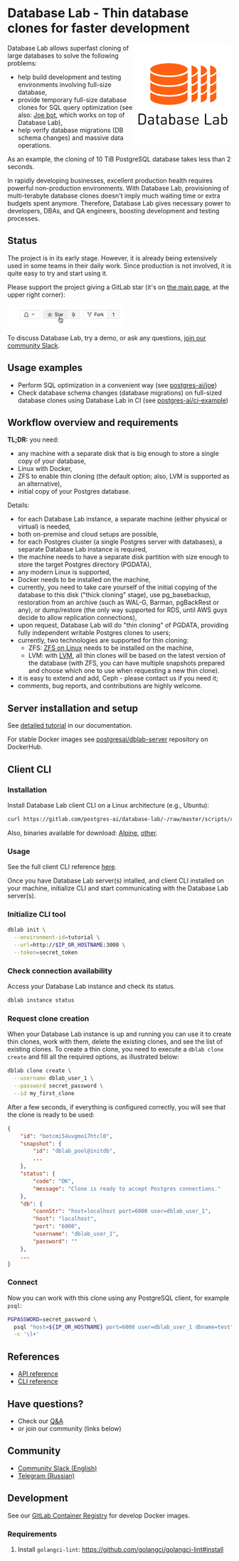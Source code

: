 # Database Lab - Thin database clones for faster development

<img src="./assets/db-lab.png" align="right" border="0" />
Database Lab allows superfast cloning of large databases to solve the following problems:

- help build development and testing environments involving full-size database,
- provide temporary full-size database clones for SQL query optimization (see also:
[Joe bot](https://gitlab.com/postgres-ai/joe), which works on top of Database Lab),
- help verify database migrations (DB schema changes) and massive data operations.

As an example, the cloning of 10 TiB PostgreSQL database takes less than 2 seconds.

In rapidly developing businesses, excellent production health requires powerful non-production environments.
With Database Lab, provisioning of multi-terabyte database clones doesn't imply much
waiting time or extra budgets spent anymore. Therefore, Database Lab gives necessary power to developers, DBAs,
and QA engineers, boosting development and testing processes.


## Status

The project is in its early stage. However, it is already being extensively used
in some teams in their daily work. Since production is not involved, it is
quite easy to try and start using it.

Please support the project giving a GitLab star (it's on [the main page](https://gitlab.com/postgres-ai/database-lab),
at the upper right corner):

![Add a star](./assets/star.gif)

To discuss Database Lab, try a demo, or ask any questions,
[join our community Slack](https://database-lab-team-slack-invite.herokuapp.com/).


## Usage examples
- Perform SQL optimization in a convenient way (see [postgres-ai/joe](https://gitlab.com/postgres-ai/joe))
- Check database schema changes (database migrations) on full-sized database clones using Database Lab in CI (see [postgres-ai/ci-example](https://gitlab.com/postgres-ai/ci-example))


## Workflow overview and requirements

**TL;DR:** you need:
- any machine with a separate disk that is big enough to store a single copy of your database,
- Linux with Docker,
- ZFS to enable thin cloning (the default option; also, LVM is supported as an alternative),
- initial copy of your Postgres database.

Details:
- for each Database Lab instance, a separate machine (either physical or virtual) is needed,
- both on-premise and cloud setups are possible,
- for each Postgres cluster (a single Postgres server with databases), a separate Database Lab instance is required,
- the machine needs to have a separate disk partition with size enough to store the target Postgres directory (PGDATA),
- any modern Linux is supported,
- Docker needs to be installed on the machine,
- currently, you need to take care yourself of the initial copying of the database to this disk ("thick cloning" stage),
use pg_basebackup, restoration from an archive (such as WAL-G, Barman, pgBackRest or any), or dump/restore (the only way
supported for RDS, until AWS guys decide to allow replication connections),
- upon request, Database Lab will do "thin cloning" of PGDATA, providing fully independent writable
Postgres clones to users;
- currently, two technologies are supported for thin cloning:
    - ZFS: [ZFS on Linux](https://zfsonlinux.org/) needs to be installed on the machine,
    - LVM: with [LVM](https://en.wikipedia.org/wiki/Logical_Volume_Manager_(Linux)), all thin clones will be based on the latest version of the database (with ZFS, you can have multiple snapshots prepared and choose which one to use when requesting a new thin clone).
- it is easy to extend and add, Ceph - please contact us if you need it;
- comments, bug reports, and contributions are highly welcome.


## Server installation and setup
See [detailed tutorial](https://postgres.ai/docs/database-lab/1_tutorial)
in our documentation.

For stable Docker images see [postgresai/dblab-server](https://hub.docker.com/repository/docker/postgresai/dblab-server) repository on DockerHub.


## Client CLI
### Installation
Install Database Lab client CLI on a Linux architecture (e.g., Ubuntu):
```bash
curl https://gitlab.com/postgres-ai/database-lab/-/raw/master/scripts/cli_install.sh | bash
```

Also, binaries available for download: [Alpine](https://gitlab.com/postgres-ai/database-lab/-/jobs/artifacts/master/browse?job=build-binary-alpine), [other](https://gitlab.com/postgres-ai/database-lab/-/jobs/artifacts/master/browse?job=build-binary-generic).


### Usage
See the full client CLI reference [here](https://postgres.ai/docs/database-lab/6_cli_reference).

Once you have Database Lab server(s) intalled, and client CLI installed on your machine,
initialize CLI and start communicating with the Database Lab server(s).

### Initialize CLI tool
```bash
dblab init \
  --environment-id=tutorial \
  --url=http://$IP_OR_HOSTNAME:3000 \
  --token=secret_token
```

### Check connection availability
Access your Database Lab instance and check its status.
```bash
dblab instance status
```

### Request clone creation
When your Database Lab instance is up and running you can use it to create thin
clones, work with them, delete the existing clones, and see the list of
existing clones. To create a thin clone, you need to execute a `dblab clone create`
and fill all the required options, as illustrated below:

```bash
dblab clone create \
  --username dblab_user_1 \
  --password secret_password \
  --id my_first_clone
```

After a few seconds, if everything is configured correctly, you will see
that the clone is ready to be used:
```json
{
    "id": "botcmi54uvgmo17htcl0",
    "snapshot": {
        "id": "dblab_pool@initdb",
        ...
    },
    "status": {
        "code": "OK",
        "message": "Clone is ready to accept Postgres connections."
    },
    "db": {
        "connStr": "host=localhost port=6000 user=dblab_user_1",
        "host": "localhost",
        "port": "6000",
        "username": "dblab_user_1",
        "password": ""
    },
    ...
}
```


### Connect
Now you can work with this clone using any PostgreSQL client, for example `psql`:
```bash
PGPASSWORD=secret_password \
  psql "host=${IP_OR_HOSTNAME} port=6000 user=dblab_user_1 dbname=test" \
  -c '\l+'
```


## References
- [API reference](https://postgres.ai/swagger-ui/dblab/)
- [CLI reference](https://postgres.ai/docs/database-lab/6_cli_reference)


## Have questions?
- Check our [Q&A](https://postgres.ai/docs/get-started#qa)
- or join our community (links below)


## Community
- [Community Slack (English)](https://database-lab-team-slack-invite.herokuapp.com/)
- [Telegram (Russian)](https://t.me/databaselabru)


## Development
See our [GitLab Container Registry](https://gitlab.com/postgres-ai/database-lab/container_registry) for develop Docker images.

### Requirements
1. Install `golangci-lint`: https://github.com/golangci/golangci-lint#install
<!-- TODO: SDK docs -->
<!-- TODO: Contribution guideline -->
